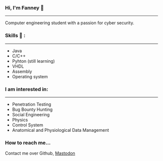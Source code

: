 ### Hi, I'm Fanney :purple_heart:
___

Computer engineering student with a passion for cyber security.

### Skills :eyes: :
___
- Java
- C/C++
- Pyhton (still learning)
- VHDL
- Assembly
- Operating system

### I am interested in:
___
- Penetration Testing
- Bug Bounty Hunting
- Social Engineering
- Physics
- Control System
- Anatomical and Physiological Data Management

### How to reach me...
Contact me over Github, <a rel="me" href="https://equestria.social/@fanney">Mastodon</a>

<!--
**fnnydeer/fnnydeer** is a ✨ _special_ ✨ repository because its `README.md` (this file) appears on your GitHub profile.

Here are some ideas to get you started:

- 🔭 I’m currently working on ...
- 🌱 I’m currently learning ...
- 👯 I’m looking to collaborate on ...
- 🤔 I’m looking for help with ...
- 💬 Ask me about ...
- 📫 How to reach me: ...
- 😄 Pronouns: ...
- ⚡ Fun fact: ...
-->

